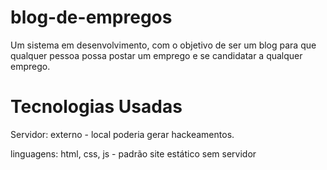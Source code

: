 # blog-de-empregos
Um sistema em desenvolvimento, com o objetivo de ser um blog para que qualquer pessoa possa postar um emprego e se candidatar a qualquer emprego.

# Tecnologias Usadas
Servidor: externo - local poderia gerar hackeamentos.

linguagens: html, css, js - padrão site estático sem servidor 

